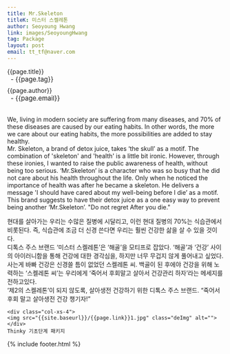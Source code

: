 ```yaml
---
title: Mr.Skeleton
titleK: 미스터 스켈레톤
author: Seoyoung Hwang
link: images/SeoyoungHwang
tag: Package
layout: post
email: tt_tf@naver.com
---	
```


<div class="container">

<div class="deDep">
{{page.title}}<br>
<p style="font-size:15px; margin:0px; padding:0px 0px 0px 8px; margin:0px 0px 8px 0px;">- {{page.tag}}</p>
{{page.author}}<br>
<p style="font-size:15px; margin:0px; padding:0px 0px 0px 8px;">- {{page.email}}</p>
</div>

<br>

<div class="det lato">

<!--영문-->

We, living in modern society are suffering from many diseases, and 70% of these diseases are caused by our eating habits. In other words, the more we care about our eating habits, the more possibilities are added to stay healthy.
<br>
Mr. Skeleton, a brand of detox juice, takes ‘the skull’ as a motif. The combination of 'skeleton' and 'health' is a little bit ironic. However, through these ironies, I wanted to raise the public awareness of health, without being too serious. ‘Mr.Skeleton’ is a character who was so busy that he did not care about his health throughout the life. Only when he noticed the importance of health was after he became a skeleton. He delivers a message 'I should have cared about my well-being before I die’ as a motif.
<br>
This brand suggests to have their detox juice as a one easy way to prevent being another ‘Mr.Skeleton’.
"Do not regret After you die."

<!--영문-->

</div>


<div class="noto">
<!--국문-->

현대를 살아가는 우리는 수많은 질병에 시달리고, 이런 현대 질병의 70%는 식습관에서 비롯된다. 즉, 식습관에 조금 더 신경 쓴다면 우리는 훨씬 건강한 삶을 살 수 있을 것이다. 
<br>
디톡스 주스 브랜드 ‘미스터 스켈레톤’은 ‘해골’을 모티프로 잡았다. ‘해골’과 ‘건강’ 사이의 아이러니함을 통해 건강에 대한 경각심을, 하지만 너무 무겁지 않게 풀어내고 싶었다. 사는게 바빠 건강은 신경쓸 틈이 없었던 스켈레톤 씨. 백골이 된 후에야 건강을 위해 노력하는 ‘스켈레톤 씨’는 우리에게 ‘죽어서 후회말고 살아서 건강관리 하자’라는 메세지를 전하고있다.
<br>
‘제2의 스켈레톤’이 되지 않도록, 살아생전 건강하기 위한 디톡스 주스 브랜드. 
“죽어서 후회 말고 살아생전 건강 챙기자!”

<!--국문-->

</div>

<div class="row noto">
	
	<div class="col-xs-4">
	<img src="{{site.baseurl}}/{{page.link}}1.jpg" class="deImg" alt=""></div>
	Thinky 기초단계 패키지
</div>

	

</div> 

{% include footer.html %}